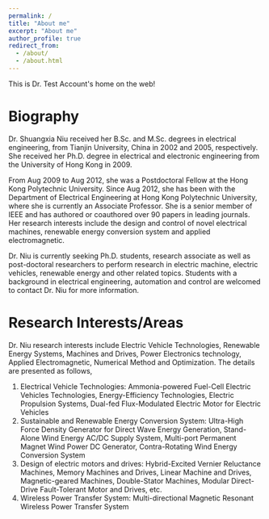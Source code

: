 ```yaml
---
permalink: /
title: "About me"
excerpt: "About me"
author_profile: true
redirect_from: 
  - /about/
  - /about.html
---
```


This is Dr. Test Account's home on the web!

Biography
======
Dr. Shuangxia Niu received her B.Sc. and M.Sc. degrees in electrical engineering, from Tianjin University, China in 2002 and 2005, respectively. She received her Ph.D. degree in electrical and electronic engineering from the University of Hong Kong in 2009.

From Aug 2009 to Aug 2012, she was a Postdoctoral Fellow at the Hong Kong Polytechnic University. Since Aug 2012, she has been with the  Department of Electrical Engineering at Hong Kong Polytechnic University, where she is currently an Associate Professor. She is a senior member of IEEE and has authored or coauthored over 90 papers in leading journals. Her research interests include the design and control of novel electrical machines, renewable energy conversion system and applied electromagnetic.

 

Dr. Niu is currently seeking Ph.D. students, research associate as well as post-doctoral researchers to perform research in electric machine, electric vehicles, renewable energy and other related topics. Students with a background in electrical engineering, automation and control are welcomed to contact Dr. Niu for more information.

Research Interests/Areas
======
Dr. Niu research interests include Electric Vehicle Technologies, Renewable Energy Systems, Machines and Drives, Power Electronics technology, Applied Electromagnetic, Numerical Method and Optimization. The details are presented as follows,
1. Electrical Vehicle Technologies: Ammonia-powered Fuel-Cell Electric Vehicles Technologies, Energy-Efficiency Technologies, Electric Propulsion Systems, Dual-fed Flux-Modulated Electric Motor for Electric Vehicles
2. Sustainable and Renewable Energy Conversion System: Ultra-High Force Density Generator for Direct Wave Energy Generation, Stand-Alone Wind Energy AC/DC Supply System, Multi-port Permanent Magnet Wind Power DC Generator, Contra-Rotating Wind Energy Conversion System
3. Design of electric motors and drives: Hybrid-Excited Vernier Reluctance Machines, Memory Machines and Drives, Linear Machine and Drives, Magnetic-geared Machines, Double-Stator Machines, Modular Direct-Drive Fault-Tolerant Motor and Drives, etc.
4. Wireless Power Transfer System: Multi-directional Magnetic Resonant Wireless Power Transfer System

